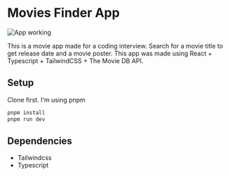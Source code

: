 # Movies Finder App

![App working](https://media4.giphy.com/media/v1.Y2lkPTc5MGI3NjExbWY2a3M2cXYycndrYmd1eDkxc3J4YXlmcTNsMXR1d3BubTJ6b2JiZSZlcD12MV9pbnRlcm5hbF9naWZfYnlfaWQmY3Q9Zw/hnxSrMuENZ9bTDp3fO/giphy.gif)

This is a movie app made for a coding interview. Search for a movie title to get release date and a movie poster.
This app was made using React + Typescript + TailwindCSS + The Movie DB API.

## Setup

Clone first. I'm using pnpm

```js
pnpm install
pnpm run dev
```

## Dependencies

- Tailwindcss
- Typescript

